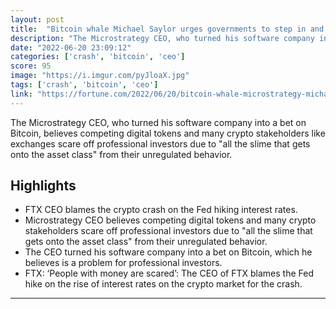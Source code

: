```yaml
---
layout: post
title:  "Bitcoin whale Michael Saylor urges governments to step in and regulate crypto’s ‘parade of horribles’ – Fortune"
description: "The Microstrategy CEO, who turned his software company into a bet on Bitcoin, believes competing digital tokens and many crypto stakeholders like exchanges scare off professional investors due to \"all the slime that gets onto the asset class\" from their unregulated behavior."
date: "2022-06-20 23:09:12"
categories: ['crash', 'bitcoin', 'ceo']
score: 95
image: "https://i.imgur.com/pyJloaX.jpg"
tags: ['crash', 'bitcoin', 'ceo']
link: "https://fortune.com/2022/06/20/bitcoin-whale-microstrategy-michael-saylor-urges-governments-to-regulate-crypto/"
---
```


The Microstrategy CEO, who turned his software company into a bet on Bitcoin, believes competing digital tokens and many crypto stakeholders like exchanges scare off professional investors due to \"all the slime that gets onto the asset class\" from their unregulated behavior.

## Highlights

- FTX CEO blames the crypto crash on the Fed hiking interest rates.
- Microstrategy CEO believes competing digital tokens and many crypto stakeholders scare off professional investors due to "all the slime that gets onto the asset class" from their unregulated behavior.
- The CEO turned his software company into a bet on Bitcoin, which he believes is a problem for professional investors.
- FTX: ‘People with money are scared’: The CEO of FTX blames the Fed hike on the rise of interest rates on the crypto market for the crash.

---
